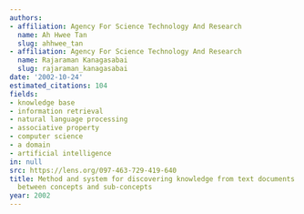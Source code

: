 ```yaml
---
authors:
- affiliation: Agency For Science Technology And Research
  name: Ah Hwee Tan
  slug: ahhwee_tan
- affiliation: Agency For Science Technology And Research
  name: Rajaraman Kanagasabai
  slug: rajaraman_kanagasabai
date: '2002-10-24'
estimated_citations: 104
fields:
- knowledge base
- information retrieval
- natural language processing
- associative property
- computer science
- a domain
- artificial intelligence
in: null
src: https://lens.org/097-463-729-419-640
title: Method and system for discovering knowledge from text documents using associating
  between concepts and sub-concepts
year: 2002
---
```

